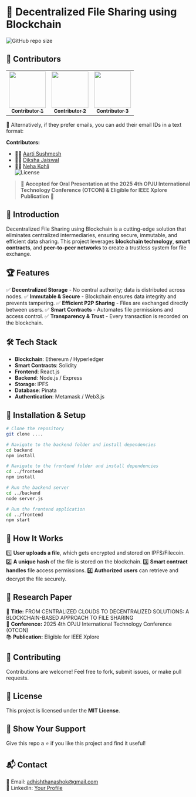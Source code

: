 # 🚀 Decentralized File Sharing using Blockchain

![GitHub repo size](https://img.shields.io/github/repo-size/AdhishthanAshok/DecentralizedFileSharing?color=blue&style=for-the-badge)
## 👥 Contributors

<table>
  <tr>
    <td align="center"><a href="https://github.com/username1"><img src="https://github.com/Aartisushmesh29.png" width="100px;" alt=""/><br /><sub><b>Contributor 1</b></sub></a></td>
    <td align="center"><a href="https://github.com/username2"><img src="https://github.com/username2.png" width="100px;" alt=""/><br /><sub><b>Contributor 2</b></sub></a></td>
    <td align="center"><a href="https://github.com/username3"><img src="https://github.com/username3.png" width="100px;" alt=""/><br /><sub><b>Contributor 3</b></sub></a></td>
  </tr>
</table>

🔹 Alternatively, if they prefer emails, you can add their email IDs in a text format:

**Contributors:**  
- 🧑‍💻 [Aarti Sushmesh](mailto:aartisushmesh@gmail)  
- 🧑‍💻 [Diksha Jaiswal](mailto:dikshajaiswal855@gmail.com)  
- 🧑‍💻 [Neha Kohli](mailto:nehakohli3003@gmail.com)  
![License](https://img.shields.io/badge/license-MIT-blue.svg?style=for-the-badge)

> 📢 **Accepted for Oral Presentation at the 2025 4th OPJU International Technology Conference (OTCON) & Eligible for IEEE Xplore Publication** 🎉

## 📌 Introduction
Decentralized File Sharing using Blockchain is a cutting-edge solution that eliminates centralized intermediaries, ensuring secure, immutable, and efficient data sharing. This project leverages **blockchain technology**, **smart contracts**, and **peer-to-peer networks** to create a trustless system for file exchange.

## 🏆 Features
✅ **Decentralized Storage** - No central authority; data is distributed across nodes.
✅ **Immutable & Secure** - Blockchain ensures data integrity and prevents tampering.
✅ **Efficient P2P Sharing** - Files are exchanged directly between users.
✅ **Smart Contracts** - Automates file permissions and access control.
✅ **Transparency & Trust** - Every transaction is recorded on the blockchain.

## 🛠️ Tech Stack
- **Blockchain**: Ethereum / Hyperledger
- **Smart Contracts**: Solidity
- **Frontend**: React.js 
- **Backend**: Node.js / Express
- **Storage**: IPFS 
- **Database**: Pinata
- **Authentication**: Metamask / Web3.js

## 🚀 Installation & Setup
```bash
# Clone the repository
git clone .... 

# Navigate to the backend folder and install dependencies
cd backend
npm install

# Navigate to the frontend folder and install dependencies
cd ../frontend
npm install

# Run the backend server
cd ../backend
node server.js

# Run the frontend application
cd ../frontend
npm start
```

## 🎯 How It Works
1️⃣ **User uploads a file**, which gets encrypted and stored on IPFS/Filecoin.
2️⃣ **A unique hash** of the file is stored on the blockchain.
3️⃣ **Smart contract handles** file access permissions.
4️⃣ **Authorized users** can retrieve and decrypt the file securely.

## 📝 Research Paper
📖 **Title:** FROM CENTRALIZED CLOUDS TO DECENTRALIZED SOLUTIONS: A BLOCKCHAIN-BASED APPROACH TO FILE SHARING  
📅 **Conference:** 2025 4th OPJU International Technology Conference (OTCON)  
📚 **Publication:** Eligible for IEEE Xplore  

## 🤝 Contributing
Contributions are welcome! Feel free to fork, submit issues, or make pull requests. 

## 📜 License
This project is licensed under the **MIT License**.

## 🌟 Show Your Support
Give this repo a ⭐ if you like this project and find it useful!

## 📬 Contact
📧 Email: [adhishthanashok@gmail.com](mailto:adhishthanashok@gmail.com)  
💼 LinkedIn: [Your Profile](https://linkedin.com/in/adhishthanAshok)  
